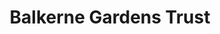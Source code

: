 ---
title: "Balkerne Gardens Trust"
url: /colchester/balkerne-gardens-trust/
shop: medical supply
---